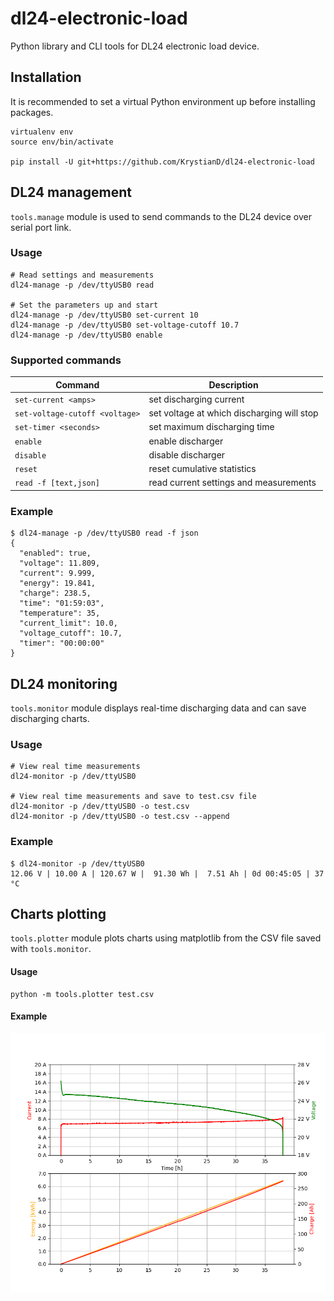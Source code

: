 dl24-electronic-load
=====

Python library and CLI tools for DL24 electronic load device.

## Installation

It is recommended to set a virtual Python environment up before installing packages.

```shell
virtualenv env
source env/bin/activate

pip install -U git+https://github.com/KrystianD/dl24-electronic-load
```

## DL24 management

`tools.manage` module is used to send commands to the DL24 device over serial port link.

### Usage

```shell
# Read settings and measurements
dl24-manage -p /dev/ttyUSB0 read

# Set the parameters up and start
dl24-manage -p /dev/ttyUSB0 set-current 10
dl24-manage -p /dev/ttyUSB0 set-voltage-cutoff 10.7
dl24-manage -p /dev/ttyUSB0 enable
```

### Supported commands

| Command                        | Description                                |
|--------------------------------|--------------------------------------------|
| `set-current <amps>`           | set discharging current                    |
| `set-voltage-cutoff <voltage>` | set voltage at which discharging will stop |
| `set-timer <seconds>`          | set maximum discharging time               |
| `enable`                       | enable discharger                          |
| `disable`                      | disable discharger                         |
| `reset`                        | reset cumulative statistics                |
| `read -f [text,json]`          | read current settings and measurements     |

### Example

```shell
$ dl24-manage -p /dev/ttyUSB0 read -f json
{
  "enabled": true,
  "voltage": 11.809,
  "current": 9.999,
  "energy": 19.841,
  "charge": 238.5,
  "time": "01:59:03",
  "temperature": 35,
  "current_limit": 10.0,
  "voltage_cutoff": 10.7,
  "timer": "00:00:00"
}
```

## DL24 monitoring

`tools.monitor` module displays real-time discharging data and can save discharging charts.

### Usage

```shell
# View real time measurements
dl24-monitor -p /dev/ttyUSB0

# View real time measurements and save to test.csv file
dl24-monitor -p /dev/ttyUSB0 -o test.csv
dl24-monitor -p /dev/ttyUSB0 -o test.csv --append
```

### Example

```
$ dl24-monitor -p /dev/ttyUSB0
12.06 V | 10.00 A | 120.67 W |  91.30 Wh |  7.51 Ah | 0d 00:45:05 | 37 °C
```

## Charts plotting

`tools.plotter` module plots charts using matplotlib from the CSV file saved with `tools.monitor`.

#### Usage

```shell
python -m tools.plotter test.csv
```

#### Example

![Plotter example](.docs/plotter_example.png)
